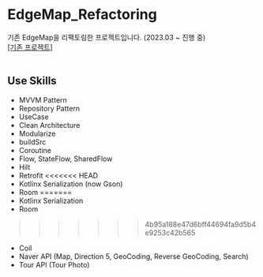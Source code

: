 # EdgeMap_Refactoring
기존 EdgeMap을 리팩토링한 프로젝트입니다. (2023.03 ~ 진행 중)  
[[기존 프로젝트]](https://github.com/HanBI24/2022_1_Capston_Edge-Map)  
<br>
## Use Skills
* MVVM Pattern
* Repository Pattern
* UseCase
* Clean Architecture
* Modularize
* buildSrc
* Coroutine
* Flow, StateFlow, SharedFlow
* Hilt
* Retrofit
<<<<<<< HEAD
* Kotlinx Serialization (now Gson)
* Room
=======
* Kotlinx Serialization
* Room  
>>>>>>> 4b95a188e47d6bff44694fa9d5b4e9253c42b565
* Coil
* Naver API (Map, Direction 5, GeoCoding, Reverse GeoCoding, Search)
* Tour API (Tour Photo)
